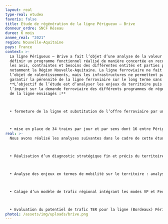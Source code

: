 ```yaml
---
layout: real
type-real: etudex
favoris: false
title: Etude de régénération de la ligne Périgueux – Brive
donneur_ordre: SNCF Réseau
duree: 6 mois
annee_real: "2021"
region: Nouvelle-Aquitaine
pays: France
context: >-
  La ligne Périgueux – Brive a fait l’objet d’une analyse de la valeur afin de
  définir un programme fonctionnel réalisé de manière concertée en recueillant
  les avis, contraintes et besoins des différentes entités et parties prenantes,
  notamment la Région Nouvelle-Aquitaine. La ligne ferroviaire ne fait pas
  l’objet de ralentissements, mais les infrastructures ne permettent pas de
  garantir la pérennité de la ligne ferroviaire sur le long terme sans travaux.
  **L’objectif de l’étude est d’analyser les enjeux du territoire puis d’évaluer
  l’impact sur la demande ferroviaire des différents programmes de régénération
  de la ligne envisagés :**



  • fermeture de la ligne et substitution de l’offre ferroviaire par une offre assurée par des cars entre Périgueux et Brive,



  • mise en place de 34 trains par jour et par sens dont 16 entre Périgueux et Brive.
real: >-
  Nous avons réalisé les analyses suivantes dans le cadre de cette étude :



  • Réalisation d’un diagnostic stratégique fin et précis du territoire. Nous avons notamment analysé les dynamiques socio-démographiques, le positionnement des équipements structurants.



  • Analyse des enjeux en termes de mobilité sur le territoire : analyse de l’accessibilité à Brive et Périgueux, positionnement des aires de covoiturage, étude et cartographie de la demande tous modes, zoom sur la demande ferroviaire…



  • Calage d’un modèle de trafic régional intégrant les modes VP et Fer,



  • Evaluation du potentiel de trafic TER pour la ligne (Bordeaux) Périgueux – Brive selon 2 scénarios de référence et 3 options de projet et transmission de l’ensemble des éléments pour la réalisation des bilans socio-économiques.
photo1: /assets/img/uploads/brive.png
---
```


